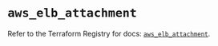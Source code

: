 # `aws_elb_attachment`

Refer to the Terraform Registry for docs: [`aws_elb_attachment`](https://registry.terraform.io/providers/hashicorp/aws/6.6.0/docs/resources/elb_attachment).

